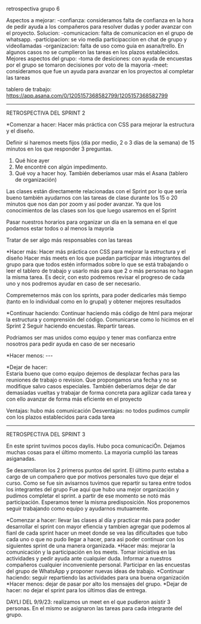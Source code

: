 retrospectiva grupo 6

Aspectos a mejorar:
-confianza: consideramos falta de confianza en la hora de pedir ayuda a los compañeros para resolver dudas y poder avanzar con el proyecto. Solucion: 
-comunicacion: falta de comunicacion en el grupo de whatsapp.
-participacion: se vio media participaccion en chat de grupo y videollamadas
-organizacion: falta de uso como guia en asana/trello. En algunos casos no se cumplieron las tareas en los plazos establecidos.
Mejores aspectos del grupo:
-toma de desiciones: con ayuda de encuestas por el grupo se tomaron decisiones por voto de la mayoria
-meet: consideramos que fue un ayuda para avanzar en los proyectos al completar las tareas

tablero de trabajo: https://app.asana.com/0/1205157368582799/1205157368582799

----------------------------------------------------------------------------------------
RETROSPECTIVA DEL SPRINT 2

*Comenzar a hacer:
Hacer más práctica con CSS para mejorar la estructura y el diseño.
 
Definir si haremos meets fijos (día por medio, 2 o 3 días de la semana) de 15 minutos en los que responder 3 preguntas. 
1. Qué hice ayer
2. Me encontré con algún impedimento.
3. Qué voy a hacer hoy.
También deberíamos usar más el Asana (tablero de organización)

Las clases están directamente relacionadas con el Sprint por lo que sería bueno también ayudarnos con las tareas de clase durante los 15 o 20 minutos que nos dan por zoom y así poder avanzar.
Ya que los conocimientos de las clases son los que luego usaremos en el Sprint 

Pasar nuestros horarios para organizar un día en la semana en el que podamos estar todos o al menos la mayoría

Tratar de ser algo más responsables con las tareas

*Hacer más: 
Hacer más práctica con CSS para mejorar la estructura y el diseño
Hacer más meets en los que puedan participar más integrantes del grupo para que todos estén informados sobre lo que se está trabajando o leer el tablero de trabajo y usarlo más para que 2 o más personas no hagan la misma tarea. Es decir, con esto podremos revisar el progreso de cada uno y nos podremos ayudar en caso de ser necesario.

Compremeternos más con los sprints, para poder dedicarles más tiempo (tanto en lo individual como en lo grupal) y obtener mejores resultados

*Continuar haciendo: 
Continuar haciendo más código de html para mejorar la estructura y comprensión del código.
Comunicarse como lo hicimos en el Sprint 2
Seguir haciendo encuestas. Repartir tareas. 

Podríamos ser mas unidos como equipo y tener mas confianza entre nosotros para pedir ayuda en caso de ser necesario

*Hacer menos:  ---


*Dejar de hacer:  
Estaria bueno que como equipo dejemos de desplazar fechas para las reuniones de trabajo o revision. Que propongamos una fecha y no se modifique salvo casos especiales.
También deberíamos dejar de dar demasiadas vueltas y trabajar de forma concreta para agilizar cada tarea y con ello avanzar de forma más eficiente en el proyecto

Ventajas: hubo más comunicación
Desventajas: no todos pudimos cumplir con los plazos establecidos para cada tarea

----------------------------------------------------------------------------------------
RETROSPECTIVA DEL SPRINT 3

En este sprint tuvimos pocos daylis. Hubo poca comunicaciÓn. Dejamos muchas cosas para el último momento. 
La mayoria cumplió las tareas asiganadas.

Se desarrollaron los 2 primeros puntos del sprint. 
El último punto estaba a cargo de un compañero que por motivos personales tuvo que dejar el curso. Como se fue sin avisarnos tuvimos que repartir su tarea entre todos los integrantes del grupo
Fue aquí que hubo una mejor organización y pudimos completar el sprint. a partir de ese momento se notó más participación. Esperamos tener la misma predisposición.
Nos proponemos seguir trabajando como equipo y ayudarnos mutuamente.

*Comenzar a hacer: llevar las clases al día y practicar más para poder desarrollar el sprint con mayor efiencia y tambien agregar que podemos al fianl de cada sprint hacer un meet donde se vea las dificultades que tubo cada uno o que no pudo llegar a hacer, para asi poder continuar con los siguientes sprint de una manera organizada.
*Hacer más: mejorar la comunicación y la participación en los meets. Tomar iniciativa en las actividades y pedir ayuda ante cualquier duda. Informar a nuestros compañeros cualquier inconveniente personal.
Participar en las encuestas del grupo de WhatsApp y proponer nuevas ideas de trabajo.
*Continuar haciendo: seguir repartiendo las actividades para una buena organización 
*Hacer menos: dejar de pasar por alto los mensajes del grupo.
*Dejar de hacer: no dejar el sprint para los últimos días de entrega.

DAYLI DEL 9/9/23: realizamos un meet en el que pudieron asistir 3 personas. En el mismo se asignaron las tareas para cada integrante del grupo.

